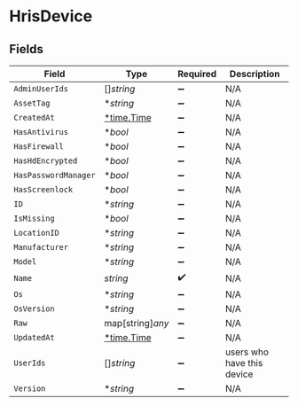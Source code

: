 # HrisDevice


## Fields

| Field                                      | Type                                       | Required                                   | Description                                |
| ------------------------------------------ | ------------------------------------------ | ------------------------------------------ | ------------------------------------------ |
| `AdminUserIds`                             | []*string*                                 | :heavy_minus_sign:                         | N/A                                        |
| `AssetTag`                                 | **string*                                  | :heavy_minus_sign:                         | N/A                                        |
| `CreatedAt`                                | [*time.Time](https://pkg.go.dev/time#Time) | :heavy_minus_sign:                         | N/A                                        |
| `HasAntivirus`                             | **bool*                                    | :heavy_minus_sign:                         | N/A                                        |
| `HasFirewall`                              | **bool*                                    | :heavy_minus_sign:                         | N/A                                        |
| `HasHdEncrypted`                           | **bool*                                    | :heavy_minus_sign:                         | N/A                                        |
| `HasPasswordManager`                       | **bool*                                    | :heavy_minus_sign:                         | N/A                                        |
| `HasScreenlock`                            | **bool*                                    | :heavy_minus_sign:                         | N/A                                        |
| `ID`                                       | **string*                                  | :heavy_minus_sign:                         | N/A                                        |
| `IsMissing`                                | **bool*                                    | :heavy_minus_sign:                         | N/A                                        |
| `LocationID`                               | **string*                                  | :heavy_minus_sign:                         | N/A                                        |
| `Manufacturer`                             | **string*                                  | :heavy_minus_sign:                         | N/A                                        |
| `Model`                                    | **string*                                  | :heavy_minus_sign:                         | N/A                                        |
| `Name`                                     | *string*                                   | :heavy_check_mark:                         | N/A                                        |
| `Os`                                       | **string*                                  | :heavy_minus_sign:                         | N/A                                        |
| `OsVersion`                                | **string*                                  | :heavy_minus_sign:                         | N/A                                        |
| `Raw`                                      | map[string]*any*                           | :heavy_minus_sign:                         | N/A                                        |
| `UpdatedAt`                                | [*time.Time](https://pkg.go.dev/time#Time) | :heavy_minus_sign:                         | N/A                                        |
| `UserIds`                                  | []*string*                                 | :heavy_minus_sign:                         | users who have this device                 |
| `Version`                                  | **string*                                  | :heavy_minus_sign:                         | N/A                                        |